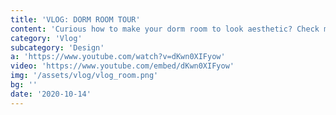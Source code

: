 ```yaml
---
title: 'VLOG: DORM ROOM TOUR'
content: 'Curious how to make your dorm room to look aesthetic? Check mine!'
category: 'Vlog'
subcategory: 'Design'
a: 'https://www.youtube.com/watch?v=dKwn0XIFyow'
video: 'https://www.youtube.com/embed/dKwn0XIFyow'
img: '/assets/vlog/vlog_room.png'
bg: ''
date: '2020-10-14'
---
```



